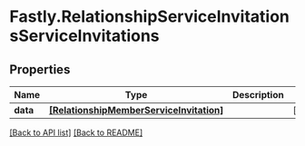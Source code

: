 # Fastly.RelationshipServiceInvitationsServiceInvitations

## Properties

Name | Type | Description | Notes
------------ | ------------- | ------------- | -------------
**data** | [**[RelationshipMemberServiceInvitation]**](RelationshipMemberServiceInvitation.md) |  | [optional] 



[[Back to API list]](../../README.md#endpoints) [[Back to README]](../../README.md)
